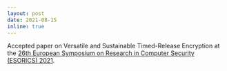 ```yaml
---
layout: post
date: 2021-08-15
inline: true
---
```


Accepted paper on Versatile and Sustainable Timed-Release Encryption at the <a href="https://esorics2021.athene-center.de" target="_blank" rel="noopener">26th European Symposium on Research in Computer Security (ESORICS) 2021</a>.